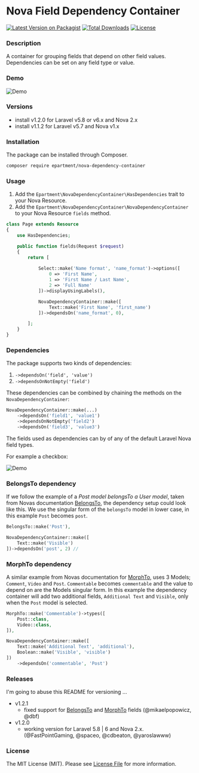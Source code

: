 # Nova Field Dependency Container

[![Latest Version on Packagist](https://img.shields.io/packagist/v/epartment/nova-dependency-container.svg)](https://packagist.org/packages/epartment/nova-dependency-container)
[![Total Downloads](https://img.shields.io/packagist/dt/epartment/nova-dependency-container.svg)](https://packagist.org/packages/epartment/nova-dependency-container)
[![License](https://img.shields.io/packagist/l/epartment/nova-dependency-container.svg)](https://github.com/epartment/nova-dependency-container/blob/master/LICENSE.md)

### Description

A container for grouping fields that depend on other field values. Dependencies can be set on any field type or value.

### Demo

![Demo](https://raw.githubusercontent.com/epartment/nova-dependency-container/master/docs/demo.gif)


### Versions

 - install v1.2.0 for Laravel v5.8 or v6.x and Nova 2.x
 - install v1.1.2 for Laravel v5.7 and Nova v1.x

### Installation

The package can be installed through Composer.

```bash
composer require epartment/nova-dependency-container
```



### Usage

1. Add the `Epartment\NovaDependencyContainer\HasDependencies` trait to your Nova Resource.
2. Add the `Epartment\NovaDependencyContainer\NovaDependencyContainer` to your Nova Resource `fields` method.

```php
class Page extends Resource
{
    use HasDependencies;

    public function fields(Request $request)
    {
        return [
            
            Select::make('Name format', 'name_format')->options([
                0 => 'First Name',
                1 => 'First Name / Last Name',
                2 => 'Full Name'
            ])->displayUsingLabels(),

            NovaDependencyContainer::make([
                Text::make('First Name', 'first_name')
            ])->dependsOn('name_format', 0),

        ];
    }
}
```



### Dependencies

The package supports two kinds of dependencies:

1. `->dependsOn('field', 'value')`
2. `->dependsOnNotEmpty('field')`

These dependencies can be combined by chaining the methods on the `NovaDependencyContainer`:

```php
NovaDependencyContainer::make(...)
    ->dependsOn('field1', 'value1')
    ->dependsOnNotEmpty('field2')
    ->dependsOn('field3', 'value3')
```

The fields used as dependencies can by of any of the default Laravel Nova field types.

For example a checkbox:

![Demo](https://raw.githubusercontent.com/epartment/nova-dependency-container/master/docs/demo-2.gif)



### BelongsTo dependency

If we follow the example of a *Post model belongsTo a User model*, taken from Novas
documentation [BelongsTo](https://nova.laravel.com/docs/2.0/resources/relationships.html#belongsto), the dependency
setup could look like this. We use the singular form of the `belongsTo` model in lower case, in this example `Post` becomes `post`.

```php
BelongsTo::make('Post'),

NovaDependencyContainer::make([
    Text::make('Visible')
])->dependsOn('post', 2) // 
```

### MorphTo dependency

A similar example from Novas documentation for [MorphTo](https://nova.laravel.com/docs/2.0/resources/relationships.html#morphto), uses 3 Models; `Comment`, `Video` and `Post`.
`Commentable` becomes `commentable` and the value to depend on are the Models singular form. In this example the dependency container
will add two additional fields, `Additional Text` and `Visible`, only when the `Post` model is selected.

```php
MorphTo::make('Commentable')->types([
    Post::class,
    Video::class,
]),

NovaDependencyContainer::make([
    Text::make('Additional Text', 'additional'),
    Boolean::make('Visible', 'visible')
])
    ->dependsOn('commentable', 'Post') 
```


### Releases

I'm going to abuse this README for versioning ...

 - v1.2.1
   - fixed support for [BelongsTo](https://nova.laravel.com/docs/1.0/resources/relationships.html#belongsto) and [MorphTo](https://nova.laravel.com/docs/1.0/resources/relationships.html#morphto) fields (@mikaelpopowicz, @dbf)
 - v1.2.0 
   - working version for Laravel 5.8 | 6 and Nova 2.x. (@FastPointGaming, @spaceo, @cdbeaton, @yaroslawww)



### License

The MIT License (MIT). Please see [License File](https://github.com/epartment/nova-dependency-container/blob/master/LICENSE.md) for more information.
